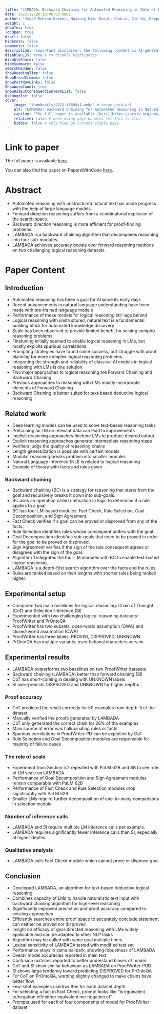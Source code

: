 ```yaml
---
title: "LAMBADA: Backward Chaining for Automated Reasoning in Natural Language"
date: 2022-12-20T18:06:03.000Z
author: "Seyed Mehran Kazemi, Najoung Kim, Deepti Bhatia, Xin Xu, Deepak Ramachandran"
weight: 2
showToc: true
TocOpen: true
draft: false
hidemeta: false
comments: false
description: "Important disclaimer: the following content is AI-generated, please make sure to fact check the presented information by reading the full paper."
disableHLJS: true # to disable highlightjs
disableShare: false
hideSummary: false
searchHidden: false
ShowReadingTime: false
ShowBreadCrumbs: false
ShowPostNavLinks: false
ShowWordCount: true
ShowRssButtonInSectionTermList: false
UseHugoToc: false
cover:
    image: "thumbnails/2212-13894v1.webp" # image path/url
    alt: "LAMBADA: Backward Chaining for Automated Reasoning in Natural Language" # alt text
    caption: "The full paper is available [here](https://arxiv.org/abs/2212.13894)." # display caption under cover
    relative: false # when using page bundles set this to true
    hidden: false # only hide on current single page
---
```


# Link to paper
The full paper is available [here](https://arxiv.org/abs/2212.13894).

You can also find the paper on PapersWithCode [here](https://paperswithcode.com/paper/lambada-backward-chaining-for-automated).

# Abstract
- Automated reasoning with unstructured natural text has made progress with the help of large language models.
- Forward direction reasoning suffers from a combinatorial explosion of the search space.
- Backward direction reasoning is more efficient for proof-finding problems.
- LAMBADA is a backward chaining algorithm that decomposes reasoning into four sub-modules.
- LAMBADA achieves accuracy boosts over forward reasoning methods on two challenging logical reasoning datasets.

# Paper Content

## Introduction
- Automated reasoning has been a goal for AI since its early days
- Recent advancements in natural language understanding have been made with pre-trained language models
- Performance of these models for logical reasoning still lags behind
- Logical reasoning with unstructured, natural text is a fundamental building block for automated knowledge discovery
- Scale has been observed to provide limited benefit for solving complex reasoning problems
- Finetuning initially seemed to enable logical reasoning in LMs, but mostly exploits spurious correlations
- Prompting strategies have found some success, but struggle with proof planning for more complex logical reasoning problems
- Integrating the strength and reliability of classical AI models in logical reasoning with LMs is one solution
- Two major approaches to logical reasoning are Forward Chaining and Backward Chaining
- Previous approaches to reasoning with LMs mostly incorporate elements of Forward Chaining
- Backward Chaining is better suited for text-based deductive logical reasoning

## Related work
- Deep learning models can be used to solve text-based reasoning tasks
- Pretraining an LM on relevant data can lead to improvements
- Implicit reasoning approaches finetune LMs to produce desired output
- Explicit reasoning approaches generate intermediate reasoning steps
- Verifiers judge the quality of reasoning chains
- Length generalization is possible with certain models
- Modular reasoning breaks problem into smaller modules
- Natural Language Inference (NLI) is related to logical reasoning
- Example of theory with facts and rules given

### Backward chaining
- Backward chaining (BC) is a strategy for reasoning that starts from the goal and recursively breaks it down into sub-goals.
- BC uses an operation called unification in logic to determine if a rule applies to a goal.
- BC has four LM-based modules: Fact Check, Rule Selection, Goal Decomposition, and Sign Agreement.
- Fact Check verifies if a goal can be proved or disproved from any of the facts.
- Rule Selection identifies rules whose consequent unifies with the goal.
- Goal Decomposition identifies sub-goals that need to be proved in order for the goal to be proved or disproved.
- Sign Agreement verifies if the sign of the rule consequent agrees or disagrees with the sign of the goal.
- Algorithm 1 integrates the four LM modules with BC to enable text-based logical reasoning.
- LAMBADA is a depth-first search algorithm over the facts and the rules.
- Rules are ranked based on their lengths with shorter rules being ranked higher.

## Experimental setup
- Compared two main baselines for logical reasoning: Chain of Thought (CoT) and Selection-Inference (SI)
- Experimented with two challenging logical reasoning datasets: ProofWriter and PrOntoQA
- ProofWriter has two subsets: open-world assumption (OWA) and closed-world assumption (CWA)
- ProofWriter has three labels: PROVED, DISPROVED, UNKNOWN
- PrOntoQA has multiple variants; used fictional characters version

## Experimental results
- LAMBADA outperforms two baselines on two ProofWriter datasets
- Backward chaining (LAMBADA) better than forward chaining (SI)
- CoT has short-coming in dealing with UNKNOWN labels
- SI over-predicts DISPROVED and UNKNOWN for higher depths

### Proof accuracy
- CoT predicted the result correctly for 50 examples from depth-5 of the dataset
- Manually verified the proofs generated by LAMBADA
- CoT only generated the correct chain for 28% of the examples
- Main source of error was hallucinating rules or facts
- Spurious correlations in ProofWriter-PD can be exploited by CoT
- Rule Selection and Goal Decomposition modules are responsible for majority of failure cases

### The role of scale
- Experiment from Section 5.2 repeated with PaLM 62B and 8B to see role of LM scale on LAMBADA
- Performance of Goal Decomposition and Sign Agreement modules remain comparable with PaLM 62B
- Performance of Fact Check and Rule Selection modules drop significantly with PaLM 62B
- Smaller LMs require further decomposition of one-to-many comparisons in selection module

### Number of inference calls
- LAMBADA and SI require multiple LM inference calls per example.
- LAMBADA requires significantly fewer inference calls than SI, especially at higher depths.

### Qualitative analysis
- LAMBADA calls Fact Check module which cannot prove or disprove goal

## Conclusion
- Developed LAMBADA, an algorithm for text-based deductive logical reasoning
- Combines capacity of LMs to handle naturalistic text input with backward chaining algorithm for high-level reasoning
- Significantly improved prediction and proof accuracy compared to existing approaches
- Efficiently searches entire proof space to accurately conclude statement can neither be proved nor disproved
- Insight on efficacy of goal-directed reasoning with LMs widely applicable and can be adapted to other NLP tasks
- Algorithm may be called with same goal multiple times
- Lexical sensitivity of LAMBADA tested with modified test set
- Performance stays in same ballpark, showing robustness of LAMBADA
- Overall model accuracies reported in main text
- Confusion matrices reported to better understand biases of model
- CoT and SI show similar behaviour as LAMBADA on ProofWriter-PUD
- SI shows large tendency toward predicting DISPROVED for PrOntoQA
- For CoT on PrOntoQA, wording slightly changed to make chains have better flow
- Few-shot examples used/written for each dataset depth
- For selecting a fact in Fact Check, prompt looks like "is equivalent to/negation of/neither equivalent nor negation of"
- Prompts used for each of four components of model for ProofWriter dataset
